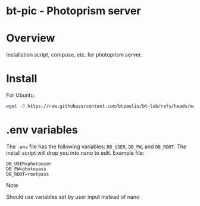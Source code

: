 # bt-pic - Photoprism server

# Overview

Installation script, compose, etc. for photoprism server.

# Install

For Ubuntu: 

```bash
wget -O https://raw.githubusercontent.com/btpaulie/bt-lab/refs/heads/main/bt-pic/setup.sh
```

# .env variables

The `.env` file has the following variables: `DB_USER`, `DB_PW`, and `DB_ROOT`. The install script will drop you into nano to edit. Example file: 

```
DB_USER=photouser
DB_PW=photopass
DB_ROOT=rootpass
```

>[!note]
>Should use variables set by user input instead of nano

